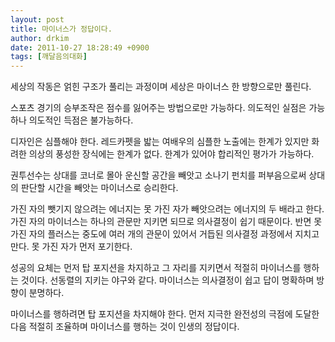 ```yaml
---
layout: post
title: 마이너스가 정답이다.
author: drkim
date: 2011-10-27 18:28:49 +0900
tags: [깨달음의대화]
---
```





  세상의 작동은 얽힌 구조가 풀리는 과정이며 세상은 마이너스 한 방향으로만 풀린다.






  스포츠 경기의 승부조작은 점수를 잃어주는 방법으로만 가능하다. 의도적인 실점은 가능하나 의도적인 득점은 불가능하다.






  디자인은 심플해야 한다. 레드카펫을 밟는 여배우의 심플한 노출에는 한계가 있지만 화려한 의상의 풍성한 장식에는 한계가 없다. 한계가 있어야 합리적인 평가가 가능하다.






  권투선수는 상대를 코너로 몰아 운신할 공간을 빼앗고 소나기 펀치를 퍼부음으로써 상대의 판단할 시간을 빼앗는 마이너스로 승리한다.






  가진 자의 뺏기지 않으려는 에너지는 못 가진 자가 빼앗으려는 에너지의 두 배라고 한다. 가진 자의 마이너스는 하나의 관문만 지키면 되므로 의사결정이 쉽기 때문이다. 반면 못 가진 자의 플러스는 중도에 여러 개의 관문이 있어서 거듭된 의사결정 과정에서 지치고 만다. 못 가진 자가 먼저 포기한다.






  성공의 요체는 먼저 탑 포지션을 차지하고 그 자리를 지키면서 적절히 마이너스를 행하는 것이다. 선동렬의 지키는 야구와 같다. 마이너스는 의사결정이 쉽고 답이 명확하며 방향이 분명하다.






  마이너스를 행하려면 탑 포지션을 차지해야 한다. 먼저 지극한 완전성의 극점에 도달한 다음 적절히 조율하며 마이너스를 행하는 것이 인생의 정답이다.
